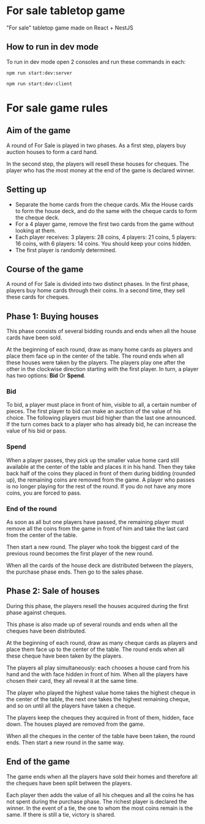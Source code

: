 # For sale tabletop game
"For sale" tabletop game made on React + NestJS

## How to run in dev mode

To run in dev mode open 2 consoles and run these commands in each:
```
npm run start:dev:server
```
```
npm run start:dev:client
```

# For sale game rules
## Aim of the game
A round of For Sale is played in two
phases. As a first step, players buy
auction houses to form a card hand.

In the second step, the players will
resell these houses for cheques.
The player who has the most money
at the end of the game is declared
winner.

## Setting up

- Separate the home cards from the
cheque cards. Mix the House cards
to form the house deck, and do the
same with the cheque cards to form
the cheque deck.
- For a 4 player game, remove the
first two cards from the game
without looking at them.
- Each player receives: 3 players: 28
coins, 4 players: 21 coins, 5 players:
16 coins, with 6 players: 14 coins.
You should keep your coins hidden.
- The first player is randomly
determined.

## Course of the game

A round of For Sale is divided into two
distinct phases. In the first phase,
players buy home cards through their
coins. In a second time, they sell
these cards for cheques.

## Phase 1: Buying houses

This phase consists of several bidding
rounds and ends when all the house
cards have been sold.

At the beginning of each round, draw
as many home cards as players and
place them face up in the center of
the table. The round ends when all
these houses were taken by the
players. The players play one after
the other in the clockwise direction
starting with the first player. In turn,
a player has two options:
**Bid** Or **Spend**.

### Bid 

To bid, a player must place in front of
him, visible to all, a certain number of
pieces. The first player to bid can make
an auction of the value of his choice.
The following players must bid higher
than the last one announced.
If the turn comes back to a player who
has already bid, he can increase the
value of his bid or pass.

### Spend

When a player passes, they pick up the
smaller value home card still available
at the center of the table and places it
in his hand. Then they take back half of
the coins they placed in front of them
during bidding (rounded up), the
remaining coins are removed from the
game. A player who passes is no longer
playing for the rest of the round. If you
do not have any more coins, you are
forced to pass.

### End of the round

As soon as all but one players have
passed, the remaining player must
remove all the coins from the game in
front of him and take the last card from
the center of the table.

Then start a new round. The player who
took the biggest card of the previous
round becomes the first player of the
new round.

When all the cards of the house deck
are distributed between the players,
the purchase phase ends. Then go to
the sales phase.

## Phase 2: Sale of houses

During this phase, the players resell the
houses acquired during the first phase
against cheques.

This phase is also made up of several
rounds and ends when all the cheques
have been distributed.

At the beginning of each round, draw as
many cheque cards as players and place
them face up to the center of the
table. The round ends when all these
cheque have been taken by the
players.

The players all play simultaneously:
each chooses a house card from his
hand and the with face hidden in
front of him. When all the players
have chosen their card, they all reveal
it at the same time.

The player who played the highest
value home takes the highest cheque
in the center of the table, the next
one takes the highest remaining
cheque, and so on until all the players
have taken a cheque.

The players keep the cheques they
acquired in front of them, hidden,
face down. The houses played are
removed from the game.

When all the cheques in the center of
the table have been taken, the round
ends. Then start a new round in the
same way.

## End of the game

The game ends when all the players
have sold their homes and therefore
all the cheques have been split
between the players.

Each player then adds the value of all
his cheques and all the coins he has
not spent during the purchase phase.
The richest player is declared the
winner. In the event of a tie, the one
to whom the most coins remain is the
same. If there is still a tie, victory is
shared.
